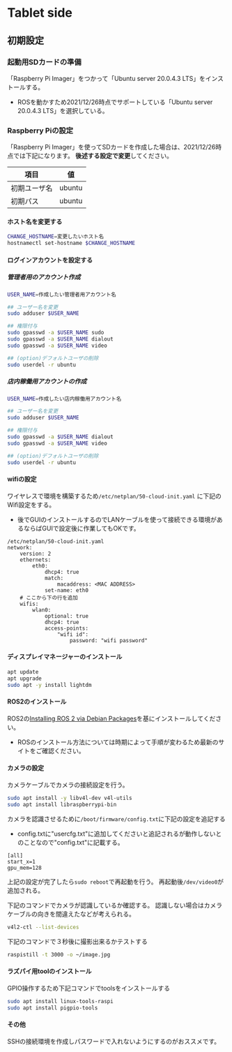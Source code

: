 # Tablet side

<link rel="stylesheet" href="https://github.com/MaSiRo-Project-OSS/IoT_BELL/blob/develop/doc/style.less?raw=true">

## 初期設定

### 起動用SDカードの準備

「Raspberry Pi Imager」をつかって「Ubuntu server 20.0.4.3 LTS」をインストールする。

* ROSを動かすため2021/12/26時点でサポートしている「Ubuntu server 20.0.4.3 LTS」を選択している。


### Raspberry Piの設定

「Raspberry Pi Imager」を使ってSDカードを作成した場合は、2021/12/26時点では下記になります。
**後述する設定で変更**してください。

| 項目         | 値     |
| ------------ | ------ |
| 初期ユーザ名 | ubuntu |
| 初期パス     | ubuntu |

#### ホスト名を変更する

```bash
CHANGE_HOSTNAME=変更したいホスト名
hostnamectl set-hostname $CHANGE_HOSTNAME
```

#### ログインアカウントを設定する

##### 管理者用のアカウント作成

```bash
USER_NAME=作成したい管理者用アカウント名

## ユーザー名を変更
sudo adduser $USER_NAME

## 権限付与
sudo gpasswd -a $USER_NAME sudo
sudo gpasswd -a $USER_NAME dialout
sudo gpasswd -a $USER_NAME video

## (option)デフォルトユーザの削除
sudo userdel -r ubuntu
```

##### 店内稼働用アカウントの作成

```bash
USER_NAME=作成したい店内稼働用アカウント名

## ユーザー名を変更
sudo adduser $USER_NAME

## 権限付与
sudo gpasswd -a $USER_NAME dialout
sudo gpasswd -a $USER_NAME video

## (option)デフォルトユーザの削除
sudo userdel -r ubuntu
```


#### wifiの設定

ワイヤレスで環境を構築するため```/etc/netplan/50-cloud-init.yaml``` に下記のWifi設定をする。

* 後でGUIのインストールするのでLANケーブルを使って接続できる環境があるならばGUIで設定後に作業してもOKです。

```text
/etc/netplan/50-cloud-init.yaml
network:
    version: 2
    ethernets:
        eth0:
            dhcp4: true
            match:
                macaddress: <MAC ADDRESS>
            set-name: eth0
    # ここから下の行を追加
    wifis:
        wlan0:
            optional: true
            dhcp4: true
            access-points:
                "wifi id":
                    password: "wifi password"
```


#### ディスプレイマネージャーのインストール

```bash
apt update
apt upgrade
sudo apt -y install lightdm
```

#### ROS2のインストール

ROS2の[Installing ROS 2 via Debian Packages](https://docs.ros.org/en/foxy/Installation/Ubuntu-Install-Debians.html)を基にインストールしてください。

* ROSのインストール方法については時期によって手順が変わるため最新のサイトをご確認ください。

#### カメラの設定

カメラケーブルでカメラの接続設定を行う。

```bash
sudo apt install -y libv4l-dev v4l-utils
sudo apt install libraspberrypi-bin
```

カメラを認識させるために```/boot/firmware/config.txt```に下記の設定を追記する

* config.txtに"usercfg.txt"に追加してくださいと追記されるが動作しないとのことなので"config.txt"に記載する。

```text
[all]
start_x=1
gpu_mem=128
```

上記の設定が完了したら```sudo reboot```で再起動を行う。
再起動後```/dev/video0```が追加される。

下記のコマンドでカメラが認識しているか確認する。
認識しない場合はカメラケーブルの向きを間違えたなどが考えられる。

```bash
v4l2-ctl --list-devices
```

下記のコマンドで３秒後に撮影出来るかテストする

```bash
raspistill -t 3000 -o ~/image.jpg
```

#### ラズパイ用toolのインストール

GPIO操作するため下記コマンドでtoolsをインストールする

```bash
sudo apt install linux-tools-raspi
sudo apt install pigpio-tools
```

#### その他

SSHの接続環境を作成しパスワードで入れないようにするのがおススメです。


